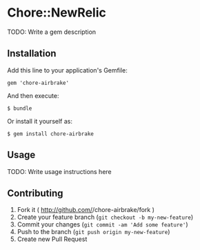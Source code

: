 # Chore::NewRelic

TODO: Write a gem description

## Installation

Add this line to your application's Gemfile:

    gem 'chore-airbrake'

And then execute:

    $ bundle

Or install it yourself as:

    $ gem install chore-airbrake

## Usage

TODO: Write usage instructions here

## Contributing

1. Fork it ( http://github.com/<my-github-username>/chore-airbrake/fork )
2. Create your feature branch (`git checkout -b my-new-feature`)
3. Commit your changes (`git commit -am 'Add some feature'`)
4. Push to the branch (`git push origin my-new-feature`)
5. Create new Pull Request
